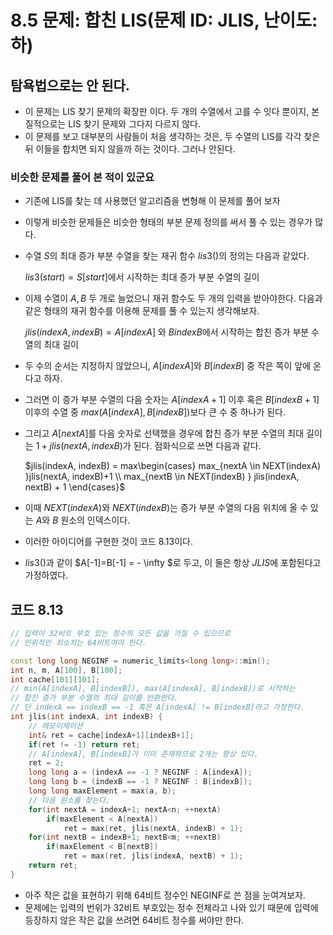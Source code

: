 # 8.5 문제: 합친 LIS(문제 ID: JLIS, 난이도: 하)

## 탐욕법으로는 안 된다.

* 이 문제는 LIS 찾기 문제의 확장판 이다. 두 개의 수열에서 고를 수 잇다 뿐이지, 본질적으로는 LIS 찾기 문제와 그다지 다르지 않다.
* 이 문제를 보고 대부분의 사람들이 처음 생각하는 것은, 두 수열의 LIS를 각각 찾은 뒤 이들을 합치면 되지 않을까 하는 것이다. 그러나 안된다.

### 비슷한 문제를 풀어 본 적이 있군요
* 기존에 LIS를 찾는 데 사용했던 알고리즘을 변형해 이 문제를 풀어 보자
* 이렇게 비슷한 문제들은 비슷한 형태의 부분 문제 정의를 써서 풀 수 있는 경우가 많다.
* 수열 $S$의 최대 증가 부분 수열을 찾는 재귀 함수 $lis3()$의 정의는 다음과 같았다.

    $lis3(start) = S[start]$에서 시작하는 최대 증가 부분 수열의 길이

* 이제 수열이 $A, B$ 두 개로 늘었으니 재귀 함수도 두 개의 입력을 받아야한다. 다음과 같은 형태의 재귀 함수를 이용해 문제를 풀 수 있는지 생각해보자.

    $jlis(indexA, indexB) = A[indexA]$ 와 $B{indexB}$에서 시작하는 합친 증가 부분 수열의 최대 길이

* 두 수의 순서는 지정하지 않았으니, $A[indexA]$와 $B[indexB]$ 중 작은 쪽이 앞에 온다고 하자.
* 그러면 이 증가 부분 수열의 다음 숫자는 $A[indexA+1]$ 이후 혹은 $B[indexB+1]$ 이후의 수열 중 $max(A[indexA], B[indexB])$보다 큰 수 중 하나가 된다.
* 그리고 $A[nextA]$를 다음 숫자로 선택했을 경우에 합친 증가 부분 수열의 최대 길이는 $1+jlis(nextA, indexB)$가 된다. 점화식으로 쓰면 다음과 같다.


    $jlis(indexA, indexB) = max\begin{cases} max_{nextA \in NEXT(indexA) }jlis(nextA, indexB)+1 \\ max_{nextB \in NEXT(indexB) } jlis(indexA, nextB) + 1 \end{cases}$

* 이때 $NEXT(indexA)$와 $NEXT(indexB)$는 증가 부분 수열의 다음 위치에 올 수 있는 $A$와 $B$ 원소의 인덱스이다.
* 이러한 아이디어를 구현한 것이 코드 8.13이다. 
* $lis3()$과 같이 $A[-1]=B[-1] = - \infty $로 두고, 이 둘은 항상 $JLIS$에 포함된다고 가정하였다.

## 코드 8.13
```C++
// 입력이 32비트 부호 있는 정수의 모든 값을 가질 수 있으므로
// 인위적인 최소치는 64비트여야 한다.

const long long NEGINF = numeric_limits<long long>::min();
int n, m, A[100], B[100];
int cache[101][101];
// min(A[indexA], B[indexB]), max(A[indexA], B[indexB])로 시작하는
// 합친 증가 부분 수열의 최대 길이를 반환한다.
// 단 indexA == indexB == -1 혹은 A[indexA] != B[indexB]라고 가정한다.
int jlis(int indexA, int indexB) {
    // 메모이제이션
    int& ret = cache[indexA+1][indexB+1];
    if(ret != -1) return ret;
    // A[indexA], B[indexB]가 이미 존재하므로 2개는 항상 있다.
    ret = 2;
    long long a = (indexA == -1 ? NEGINF : A[indexA]);
    long long b = (indexB == -1 ? NEGINF : B[indexB]);
    long long maxElement = max(a, b);
    // 다음 원소를 찾는다.
    for(int nextA = indexA+1; nextA<n; ++nextA)
        if(maxElement < A[nextA])
            ret = max(ret, jlis(nextA, indexB) + 1);
    for(int nextB = indexB+1; nextB<m; ++nextB)
        if(maxElement < B[nextB])
            ret = max(ret, jlis(indexA, nextB) + 1);
    return ret;
}
```
* 아주 작은 값을 표현하기 위해 64비트 정수인 NEGINF로 쓴 점을 눈여겨보자.
* 문제에는 입력의 번위가 32비트 부호있는 정수 전체라고 나와 있기 때문에 입력에 등장하지 않은 작은 값을 쓰려면 64비트 정수를 써야만 한다.
